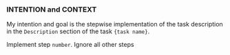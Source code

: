 ### INTENTION and CONTEXT
My intention and goal is the stepwise implementation of the task description in the `Description` section of the task `{task name}`. 

Implement step `number`. Ignore all other steps
